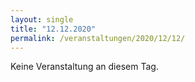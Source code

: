 ```yaml
---
layout: single
title: "12.12.2020"
permalink: /veranstaltungen/2020/12/12/
---
```


Keine Veranstaltung an diesem Tag.
